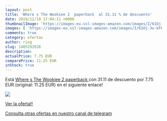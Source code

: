 ```yaml
---
layout: post
title: 'Where s The Wookiee 2  paperback  al 31.11 % de descuento'
date: 2019/12/10 17:04:11 +0000
thumbnailImage: 'https://images-eu.ssl-images-amazon.com/images/I/61Oj-3o-kFL._SL200_.jpg'
images: [ 'https://images-eu.ssl-images-amazon.com/images/I/61Oj-3o-kFL._SL200_.jpg' ]
comments: true
category: ofertas
author: ring
slug: 1405292938
description:
actualPrice: 7.75 EUR
comparePrice: 11.25 EUR
inStock: true
---
```


Está [Where s The Wookiee 2  paperback ](https://www.amazon.com/dp/1405292938/?tag=redken08-20) con 31.11 de descuento por 7.75 EUR (original: 11.25 EUR) en el siguiente enlace!

[![](https://images-eu.ssl-images-amazon.com/images/I/61Oj-3o-kFL._SL200_.jpg)](https://www.amazon.com/dp/1405292938/?tag=redken08-20)

[Ver la oferta!!](https://www.amazon.com/dp/1405292938/?tag=redken08-20)

[Consulta otras ofertas en nuestro canal de telegram](https://t.me/s/ofertas25)
